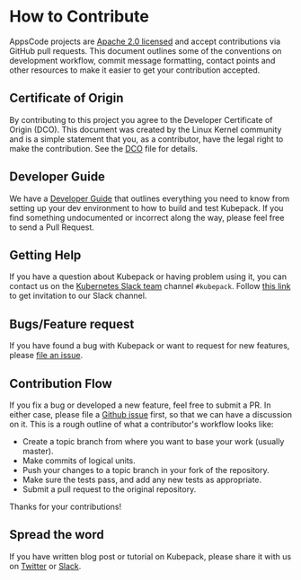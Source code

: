 # How to Contribute

AppsCode projects are [Apache 2.0 licensed](LICENSE) and accept contributions via
GitHub pull requests.  This document outlines some of the conventions on
development workflow, commit message formatting, contact points and other
resources to make it easier to get your contribution accepted.

## Certificate of Origin

By contributing to this project you agree to the Developer Certificate of
Origin (DCO). This document was created by the Linux Kernel community and is a
simple statement that you, as a contributor, have the legal right to make the
contribution. See the [DCO](DCO) file for details.

## Developer Guide
We have a [Developer Guide](/docs/developer-guide/README.md) that outlines everything you need to know from setting up your dev environment to how to build and test Kubepack. If you find something undocumented or incorrect along the way, please feel free to send a Pull Request.

## Getting Help
If you have a question about Kubepack or having problem using it, you can contact us on the [Kubernetes Slack team](http://slack.kubernetes.io) channel `#kubepack`. Follow [this link](http://slack.kubernetes.io) to get invitation to our Slack channel.

## Bugs/Feature request
If you have found a bug with Kubepack or want to request for new features, please [file an issue](https://github.com/kubepack/pack/issues/new).

## Contribution Flow
If you fix a bug or developed a new feature, feel free to submit a PR. In either case, please file a [Github issue]((https://github.com/kubepack/pack/issues/new)) first, so that we can have a discussion on it. This is a rough outline of what a contributor's workflow looks like:

- Create a topic branch from where you want to base your work (usually master).
- Make commits of logical units.
- Push your changes to a topic branch in your fork of the repository.
- Make sure the tests pass, and add any new tests as appropriate.
- Submit a pull request to the original repository.

Thanks for your contributions!

## Spread the word
If you have written blog post or tutorial on Kubepack, please share it with us on [Twitter](https://twitter.com/Kubepack) or [Slack](http://slack.kubernetes.io).
